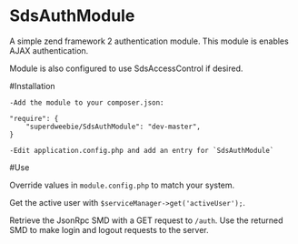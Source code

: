 SdsAuthModule
=============

A simple zend framework 2 authentication module. This module is enables AJAX authentication.

Module is also configured to use SdsAccessControl if desired.

#Installation

    -Add the module to your composer.json:

    "require": {
		"superdweebie/SdsAuthModule": "dev-master",
    }

    -Edit application.config.php and add an entry for `SdsAuthModule`

#Use

Override values in `module.config.php` to match your system.

Get the active user with `$serviceManager->get('activeUser');`.

Retrieve the JsonRpc SMD with a GET request to `/auth`. Use the returned SMD to make login and
logout requests to the server.
